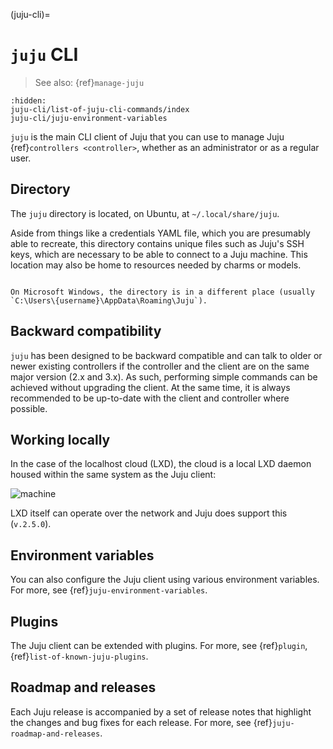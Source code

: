 (juju-cli)=
# `juju` CLI

> See also: {ref}`manage-juju`


```{toctree}
:hidden:
juju-cli/list-of-juju-cli-commands/index
juju-cli/juju-environment-variables
```

<!--HARRY SAYS: THIS DOC IS MISSING A LOT OF DETAIL-->


<!--The Juju CLI is the client for bootstrapping Juju controllers, creating Juju models, deploying applications and managing these entities.-->

`juju` is the main CLI client of Juju that you can use to manage Juju {ref}`controllers <controller>`, whether as an administrator or as a regular user.

<!--This software connects to Juju controllers and is used to issue commands that deploy and manage application units running on cloud instances.-->

<!-- Commented out because it uses "cloud" as the collection of resources provided by what we would call a cloud.
![machine](https://assets.ubuntu.com/v1/865acefc-juju-client-2.png)
-->




## Directory

The `juju` directory is located, on Ubuntu, at `~/.local/share/juju`.

Aside from things like a credentials YAML file, which you are presumably able to recreate, this directory contains unique files such as Juju's SSH keys, which are necessary to be able to connect to a Juju machine. This location may also be home to resources needed by charms or models.

```{note}

On Microsoft Windows, the directory is in a different place (usually `C:\Users\{username}\AppData\Roaming\Juju`).

```

## Backward compatibility

`juju` has been designed to be backward compatible and can talk to older or newer existing controllers if the controller and the client are on the same major version (2.x and 3.x). As such, performing simple commands can be achieved without upgrading the client. At the same time, it is always recommended to be up-to-date with the client and controller where possible.



## Working locally

<!-- should cover LXD as well as MicroK8s-->

In the case of the localhost cloud (LXD), the cloud is a local LXD daemon housed within the same system as the Juju client:

![machine](https://assets.ubuntu.com/v1/1f5ba83e-juju-client-3.png)

LXD itself can operate over the network and Juju does support this (`v.2.5.0`).


## Environment variables

You can also configure the Juju client using various environment variables. For more, see {ref}`juju-environment-variables`.


## Plugins

The Juju client can be extended with plugins. For more, see {ref}`plugin`, {ref}`list-of-known-juju-plugins`.

## Roadmap and releases

Each Juju release is accompanied by a set of release notes that highlight the changes and bug fixes for each release. For more, see  {ref}`juju-roadmap-and-releases`.
